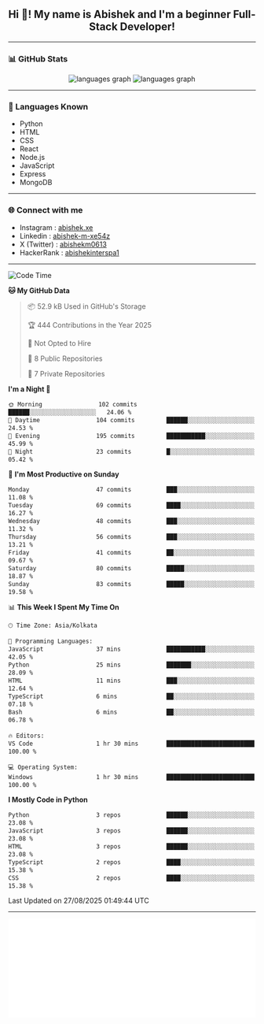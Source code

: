 <h2 align="center">Hi 👋! My name is <b>Abishek</b> and I'm a beginner Full-Stack Developer!</h2>

---

### 📊 GitHub Stats

<div align="center">
  <img src="https://github-readme-stats.vercel.app/api/top-langs/?username=Abishek-Web-Co&theme=react&show_icons=true&hide_border=true&layout=compact" height="150" alt="languages graph" />
  <img src="https://github-readme-streak-stats.herokuapp.com/?user=Abishek-Web-Co&theme=vue-dark&hide_border=true" height="150" alt="languages graph" />
</div>

---

### 🧠 Languages Known

- Python  
- HTML  
- CSS  
- React  
- Node.js  
- JavaScript
- Express
- MongoDB

---


### 🌐 Connect with me

- Instagram   : [abishek.xe](https://www.instagram.com/abishek.xe/)
- Linkedin    : [abishek-m-xe54z](https://www.linkedin.com/in/abishek-m-xe54z/)
- X (Twitter) : [abishekm0613](https://x.com/abishekm0613)
- HackerRank  : [abishekinterspa1](https://www.hackerrank.com/profile/abishekinterspa1)

---

<!--START_SECTION:waka-->
![Code Time](http://img.shields.io/badge/Code%20Time-132%20hrs%209%20mins-blue)

**🐱 My GitHub Data** 

> 📦 52.9 kB Used in GitHub's Storage 
 > 
> 🏆 444 Contributions in the Year 2025
 > 
> 🚫 Not Opted to Hire
 > 
> 📜 8 Public Repositories 
 > 
> 🔑 7 Private Repositories 
 > 
**I'm a Night 🦉** 

```text
🌞 Morning                102 commits         ██████░░░░░░░░░░░░░░░░░░░   24.06 % 
🌆 Daytime                104 commits         ██████░░░░░░░░░░░░░░░░░░░   24.53 % 
🌃 Evening                195 commits         ███████████░░░░░░░░░░░░░░   45.99 % 
🌙 Night                  23 commits          █░░░░░░░░░░░░░░░░░░░░░░░░   05.42 % 
```
📅 **I'm Most Productive on Sunday** 

```text
Monday                   47 commits          ███░░░░░░░░░░░░░░░░░░░░░░   11.08 % 
Tuesday                  69 commits          ████░░░░░░░░░░░░░░░░░░░░░   16.27 % 
Wednesday                48 commits          ███░░░░░░░░░░░░░░░░░░░░░░   11.32 % 
Thursday                 56 commits          ███░░░░░░░░░░░░░░░░░░░░░░   13.21 % 
Friday                   41 commits          ██░░░░░░░░░░░░░░░░░░░░░░░   09.67 % 
Saturday                 80 commits          █████░░░░░░░░░░░░░░░░░░░░   18.87 % 
Sunday                   83 commits          █████░░░░░░░░░░░░░░░░░░░░   19.58 % 
```


📊 **This Week I Spent My Time On** 

```text
🕑︎ Time Zone: Asia/Kolkata

💬 Programming Languages: 
JavaScript               37 mins             ███████████░░░░░░░░░░░░░░   42.05 % 
Python                   25 mins             ███████░░░░░░░░░░░░░░░░░░   28.09 % 
HTML                     11 mins             ███░░░░░░░░░░░░░░░░░░░░░░   12.64 % 
TypeScript               6 mins              ██░░░░░░░░░░░░░░░░░░░░░░░   07.18 % 
Bash                     6 mins              ██░░░░░░░░░░░░░░░░░░░░░░░   06.78 % 

🔥 Editors: 
VS Code                  1 hr 30 mins        █████████████████████████   100.00 % 

💻 Operating System: 
Windows                  1 hr 30 mins        █████████████████████████   100.00 % 
```

**I Mostly Code in Python** 

```text
Python                   3 repos             ██████░░░░░░░░░░░░░░░░░░░   23.08 % 
JavaScript               3 repos             ██████░░░░░░░░░░░░░░░░░░░   23.08 % 
HTML                     3 repos             ██████░░░░░░░░░░░░░░░░░░░   23.08 % 
TypeScript               2 repos             ████░░░░░░░░░░░░░░░░░░░░░   15.38 % 
CSS                      2 repos             ████░░░░░░░░░░░░░░░░░░░░░   15.38 % 
```




 Last Updated on 27/08/2025 01:49:44 UTC
<!--END_SECTION:waka-->

---

<div align="center">
  <a href="https://abish-file.web.app/" target="_blank" rel="noopener noreferrer"><img height="200" src="pic.png" alt="Profile Picture" /></a>
</div>

